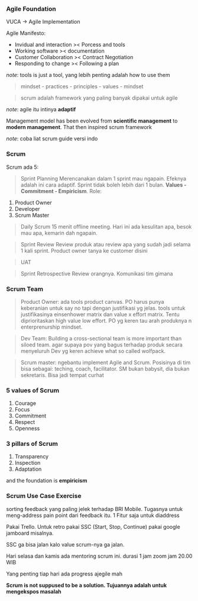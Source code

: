 ### Agile Foundation

VUCA -> Agile Implementation

Agile Manifesto:
- Invidual and interaction >< Porcess and tools
- Working software >< documentation
- Customer Collaboration >< Contract Negotiation
- Responding to change >< Following a plan

_note_: tools is just a tool, yang lebih penting adalah how to use them

> mindset - practices - principles - values - mindset 

> scrum adalah framework yang paling banyak dipakai untuk agile

_note_: agile itu intinya __adaptif__

Management model has been evolved from __scientific management__ to __modern management__. That then inspired scrum framework

_note_: coba liat scrum guide versi indo

### Scrum

Scrum ada 5:

> Sprint Planning
Merencanakan dalam 1 sprint mau ngapain. Efeknya adalah ini cara adaptif. Sprint tidak boleh lebih dari 1 bulan. __Values - Commitment - Empiricism__. 
Role:
1. Product Owner
2. Developer
3. Scrum Master

> Daily Scrum
15 menit offline meeting. Hari ini ada kesulitan apa, besok mau apa, kemarin dah ngapain.

> Sprint Review
Review produk atau review apa yang sudah jadi selama 1 kali sprint. Product owner tanya ke customer disini

> UAT

> Sprint Retrospective
Review orangnya. Komunikasi tim gimana

### Scrum Team
> Product Owner: ada tools product canvas. PO harus punya keberanian untuk say no tapi dengan justifikasi yg jelas. tools untuk justifikasinya einsenhower matrix dan value x effort matrix. Tentu diprioritaskan high value low effort.
> PO yg keren tau arah produknya n enterprenurship mindset.

> Dev Team: Building a cross-sectional team is more important than siloed team. agar supaya pov yang bagus terhadap produk secara menyeluruh
> Dev yg keren achieve what so called wolfpack.

> Scrum master: ngebantu implement Agile and Scrum. Posisinya di tim bisa sebagai: teching, coach, facilitator.
> SM bukan babysit, dia bukan sekretaris. Bisa jadi tempat curhat

### 5 values of Scrum
1. Courage
2. Focus
3. Commitment
4. Respect
5. Openness

### 3 pillars of Scrum
1. Transparency
2. Inspection
3. Adaptation

and the foundation is **empiricism**

### Scrum Use Case Exercise

sorting feedback yang paling jelek terhadap BRI Mobile. Tugasnya untuk meng-address pain point dari feedback itu. 1 Fitur saja untuk diaddress

Pakai Trello. Untuk retro pakai SSC (Start, Stop, Continue) pakai google jamboard misalnya.

SSC ga bisa jalan kalo value scrum-nya ga jalan.

Hari selasa dan kamis ada mentoring scrum ini. durasi 1 jam zoom jam 20.00 WIB

Yang penting tiap hari ada progress ajegile mah

**Scrum is not suppused to be a solution. Tujuannya adalah untuk mengekspos masalah**


